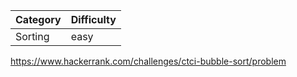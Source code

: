 | Category | Difficulty |
| -------- | ---------- |
| Sorting  | easy       |

https://www.hackerrank.com/challenges/ctci-bubble-sort/problem


